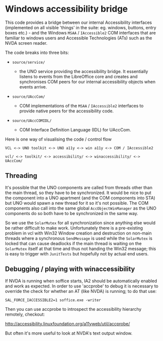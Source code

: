 # Windows accessibility bridge

This code provides a bridge between our internal Accessibility
interfaces (implemented on all visible 'things' in the suite: eg.
windows, buttons, entry boxes etc.) - and the Windows `MSAA` /
`IAccessible2` COM interfaces that are familiar to windows users and
Accessible Technologies (ATs) such as the NVDA screen reader.

The code breaks into three bits:

+ `source/service/`
	+ the UNO service providing the accessibility bridge.
	  It essentially listens to events from the LibreOffice
	  core and creates and synchronises COM peers for our
	  internal accessibility objects when events arrive.

+ `source/UAccCom/`
	+ COM implementations of the `MSAA` / `IAccessible2` interfaces
	  to provide native peers for the accessibility code.

+ `source/UAccCOMIDL/`
	+ COM Interface Definition Language (IDL) for UAccCom.

Here is one way of visualising the code / control flow

    VCL <-> UNO toolkit <-> UNO a11y <-> win a11y <-> COM / IAccessible2

    vcl/ <-> toolkit/ <-> accessibility/ <-> winaccessibility/ <-> UAccCom/

## Threading

It's possible that the UNO components are called from threads other
than the main thread, so they have to be synchronized. It would be nice
to put the component into a UNO apartment (and the COM components into STA)
but UNO would spawn a new thread for it so it's not possible.
The COM components also call into the same global `AccObjectWinManager`
as the UNO components do so both have to be synchronized in the same way.

So we use the `SolarMutex` for all synchronization since anything else
would be rather difficult to make work.  Unfortunately there is a
pre-existing problem in vcl with Win32 Window creation and destruction
on non-main threads where a synchronous `SendMessage` is used while
the `SolarMutex` is locked that can cause deadlocks if the main thread is
waiting on the `SolarMutex` itself at that time and thus not handing the
Win32 message; this is easy to trigger with `JunitTests` but hopefully
not by actual end users.

## Debugging / playing with winaccessibility

If NVDA is running when soffice starts, IA2 should be automatically enabled
and work as expected. In order to use 'accprobe' to debug
it is necessary to override the check for whether an AT (like NVDA) is
running; to do that use:

    SAL_FORCE_IACCESSIBLE2=1 soffice.exe -writer

Then you can use accprobe to introspect the accessibility hierarchy
remotely, checkout:

http://accessibility.linuxfoundation.org/a11yweb/util/accprobe/

But often it's more useful to look at NVDA's text output window.

